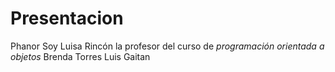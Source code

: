 # Presentacion

Phanor Soy Luisa Rincón la profesor del curso de *programación orientada a objetos* Brenda Torres Luis Gaitan